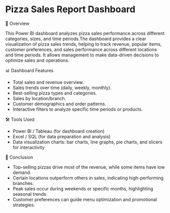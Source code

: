 #  Pizza Sales Report Dashboard
📌 Overview

This Power BI dashboard analyzes pizza sales performance across different categories, sizes, and time periods.The dashboard provides a clear visualization of pizza sales trends, helping to track revenue, popular items, customer preferences, and sales performance across different locations and time periods. It allows management to make data-driven decisions to optimize sales and operations.

📊 Dashboard Features

* Total sales and revenue overview.
* Sales trends over time (daily, weekly, monthly).
* Best-selling pizza types and categories.
* Sales by location/branch.
* Customer demographics and order patterns.
* Interactive filters to analyze specific time periods or products.

🛠 Tools Used

* Power BI / Tableau (for dashboard creation)
* Excel / SQL (for data preparation and analysis)
* Data visualization charts: bar charts, line graphs, pie charts, and slicers for interactivity

📜 Conclusion

* Top-selling pizzas drive most of the revenue, while some items have low demand.
* Certain locations outperform others in sales, indicating high-performing branches.
* Peak sales occur during weekends or specific months, highlighting seasonal trends.
* Customer preferences can guide menu optimization and promotional strategies.
